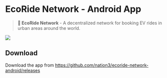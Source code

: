 # EcoRide Network - Android App

> **🌳 EcoRide Network** - A decentralized network for booking EV rides in urban areas around the world.

![](https://github.com/nation3/ecoride-network-android/assets/95955389/a473e10d-c135-4b05-9de1-3515e3ed28e6)

## Download 

Download the app from https://github.com/nation3/ecoride-network-android/releases
